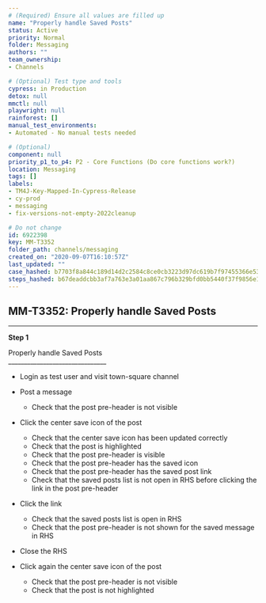 ```yaml
---
# (Required) Ensure all values are filled up
name: "Properly handle Saved Posts"
status: Active
priority: Normal
folder: Messaging
authors: ""
team_ownership: 
- Channels

# (Optional) Test type and tools
cypress: in Production
detox: null
mmctl: null
playwright: null
rainforest: []
manual_test_environments: 
- Automated - No manual tests needed

# (Optional)
component: null
priority_p1_to_p4: P2 - Core Functions (Do core functions work?)
location: Messaging
tags: []
labels: 
- TM4J-Key-Mapped-In-Cypress-Release
- cy-prod
- messaging
- fix-versions-not-empty-2022cleanup

# Do not change
id: 6922398
key: MM-T3352
folder_path: channels/messaging
created_on: "2020-09-07T16:10:57Z"
last_updated: ""
case_hashed: b7703f8a844c189d14d2c2584c8ce0cb3223d97dc619b7f97455366e5304e4a203e76374226d1221faff234f28c48081
steps_hashed: b67deaddcbb3af7a763e3a01aa867c796b329bfd0bb5440f37f9856e14723e2f6e29d82df2bb154a9b64a4b4debc74a4
---
```


## MM-T3352: Properly handle Saved Posts

---

**Step 1**

Properly handle Saved Posts\
\_\_\_\_\_\_\_\_\_\_\_\_\_\_\_\_\_\_\_\_\_\_\_\_\_\_\_\_\_\_\_

- Login as test user and visit town-square channel

- Post a message

  - Check that the post pre-header is not visible

- Click the center save icon of the post

  - Check that the center save icon has been updated correctly
  - Check that the post is highlighted
  - Check that the post pre-header is visible
  - Check that the post pre-header has the saved icon
  - Check that the post pre-header has the saved post link
  - Check that the saved posts list is not open in RHS before clicking the link in the post pre-header

- Click the link

  - Check that the saved posts list is open in RHS
  - Check that the post pre-header is not shown for the saved message in RHS

- Close the RHS

- Click again the center save icon of the post

  - Check that the post pre-header is not visible
  - Check that the post is not highlighted
